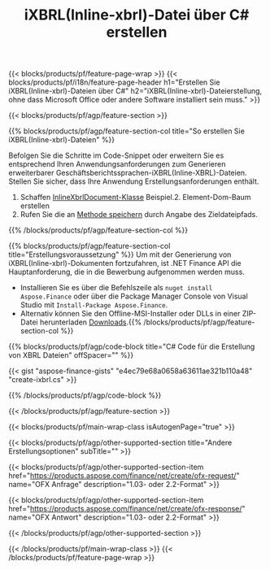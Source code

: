 ﻿---
title: iXBRL(Inline-xbrl)-Datei über C# erstellen
description: Beispielcode für die iXBRL(Inline-xbrl)-Dateierstellung. Verwenden Sie den API Beispielcode für die Generierung von Batch-iXBRL(Inline-xbrl)-Dateien in .NET-basierten Anwendungen. 
url: /de/net/create/ixbrl/
family: finance
platformtag: net
feature: create
informat: iXBRL
outformat: 
otherformats: 
---
{{< blocks/products/pf/feature-page-wrap >}}
{{< blocks/products/pf/i18n/feature-page-header h1="Erstellen Sie iXBRL(Inline-xbrl)-Dateien über C#" h2="iXBRL(Inline-xbrl)-Dateierstellung, ohne dass Microsoft Office oder andere Software installiert sein muss." >}}

{{< blocks/products/pf/agp/feature-section >}}

{{% blocks/products/pf/agp/feature-section-col title="So erstellen Sie iXBRL(Inline-xbrl)-Dateien" %}}

Befolgen Sie die Schritte im Code-Snippet oder erweitern Sie es entsprechend Ihren Anwendungsanforderungen zum Generieren erweiterbarer Geschäftsberichtssprachen-iXBRL(Inline-XBRL)-Dateien. Stellen Sie sicher, dass Ihre Anwendung Erstellungsanforderungen enthält.

1. Schaffen [InlineXbrlDocument-Klasse](https://apireference.aspose.com/finance/net/aspose.finance.xbrl.inline/inlinexbrldocument) Beispiel.2. Element-Dom-Baum erstellen
3. Rufen Sie die an [Methode speichern](https://apireference.aspose.com/finance/net/aspose.finance.xbrl.inline.inlinexbrldocument/save/methods/1) durch Angabe des Zieldateipfads.

{{% /blocks/products/pf/agp/feature-section-col %}}

{{% blocks/products/pf/agp/feature-section-col title="Erstellungsvoraussetzung" %}}
Um mit der Generierung von iXBRL(Inline-xbrl)-Dokumenten fortzufahren, ist .NET Finance API die Hauptanforderung, die in die Bewerbung aufgenommen werden muss. 
- Installieren Sie es über die Befehlszeile als ```nuget install Aspose.Finance``` oder über die Package Manager Console von Visual Studio mit ```Install-Package Aspose.Finance```.
- Alternativ können Sie den Offline-MSI-Installer oder DLLs in einer ZIP-Datei herunterladen [Downloads](https://downloads.aspose.com/finance/net).{{% /blocks/products/pf/agp/feature-section-col %}}

{{% blocks/products/pf/agp/code-block title="C# Code für die Erstellung von XBRL Dateien" offSpacer="" %}}

{{< gist "aspose-finance-gists" "e4ec79e68a0658a63611ae321b110a48" "create-ixbrl.cs" >}}

{{% /blocks/products/pf/agp/code-block %}}

{{< /blocks/products/pf/agp/feature-section >}}

{{< blocks/products/pf/main-wrap-class isAutogenPage="true" >}}

{{< blocks/products/pf/agp/other-supported-section title="Andere Erstellungsoptionen" subTitle="" >}}

{{< blocks/products/pf/agp/other-supported-section-item href="https://products.aspose.com/finance/net/create/ofx-request/" name="OFX Anfrage" description="1.03- oder 2.2-Format" >}}

{{< blocks/products/pf/agp/other-supported-section-item href="https://products.aspose.com/finance/net/create/ofx-response/" name="OFX Antwort" description="1.03- oder 2.2-Format" >}}

{{< /blocks/products/pf/agp/other-supported-section >}}

{{< /blocks/products/pf/main-wrap-class >}}
{{< /blocks/products/pf/feature-page-wrap >}}